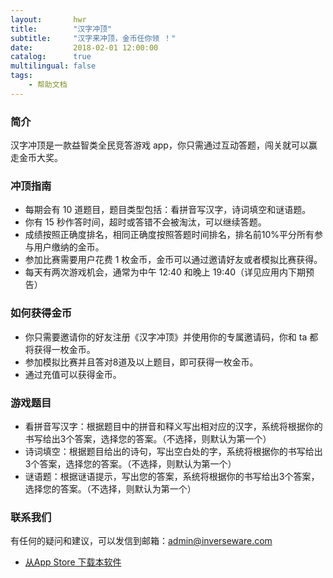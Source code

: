 ```yaml
---
layout:       hwr
title:        "汉字冲顶"
subtitle:     "汉字来冲顶，金币任你领 ！"
date:         2018-02-01 12:00:00
catalog:      true
multilingual: false
tags:
    - 帮助文档
---
```


### 简介

   汉字冲顶是一款益智类全民竞答游戏 app，你只需通过互动答题，闯关就可以赢走金币大奖。


### 冲顶指南


* 每期会有 10 道题目，题目类型包括：看拼音写汉字，诗词填空和谜语题。
* 你有 15 秒作答时间，超时或答错不会被淘汰，可以继续答题。
* 成绩按照正确度排名，相同正确度按照答题时间排名，排名前10%平分所有参与用户缴纳的金币。
* 参加比赛需要用户花费 1 枚金币，金币可以通过邀请好友或者模拟比赛获得。
* 每天有两次游戏机会，通常为中午 12:40 和晚上 19:40（详见应用内下期预告）


### 如何获得金币


* 你只需要邀请你的好友注册《汉字冲顶》并使用你的专属邀请码，你和 ta 都将获得一枚金币。
* 参加模拟比赛并且答对8道及以上题目，即可获得一枚金币。
* 通过充值可以获得金币。

### 游戏题目


* 看拼音写汉字：根据题目中的拼音和释义写出相对应的汉字，系统将根据你的书写给出3个答案，选择您的答案。（不选择，则默认为第一个）
* 诗词填空：根据题目给出的诗句，写出空白处的字，系统将根据你的书写给出3个答案，选择您的答案。（不选择，则默认为第一个）
* 谜语题：根据谜语提示，写出您的答案，系统将根据你的书写给出3个答案，选择您的答案。（不选择，则默认为第一个）


### 联系我们

有任何的疑问和建议，可以发信到邮箱：admin@inverseware.com

-  [从App Store 下载本软件][1]

[1]: http://itunes.apple.com/us/app/id1342966098